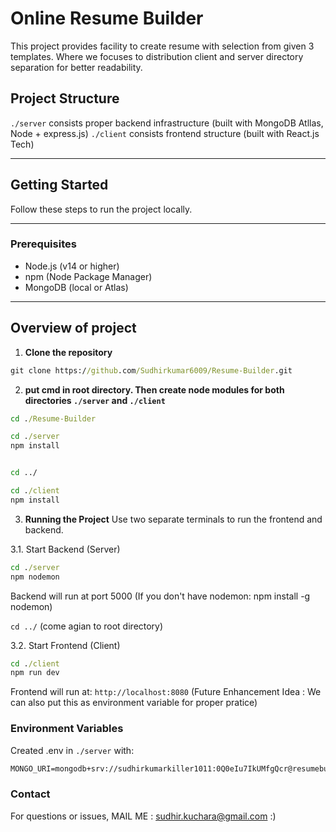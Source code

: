 # Online Resume Builder

This project provides facility to create resume with selection from given 3 templates.
Where we focuses to distribution client and server directory separation for better readability.  


## Project Structure
`./server` consists proper backend infrastructure (built with MongoDB Atllas, Node + express.js)
`./client` consists frontend structure (built with React.js Tech)

---

## Getting Started

Follow these steps to run the project locally.

---

### Prerequisites

- Node.js (v14 or higher)
- npm (Node Package Manager)
- MongoDB (local or Atlas)

---

## Overview of project

1. **Clone the repository**
```cmd
git clone https://github.com/Sudhirkumar6009/Resume-Builder.git
```
2. **put cmd in root directory. Then create node modules for both directories `./server` and `./client`**
```cmd
cd ./Resume-Builder

cd ./server
npm install


cd ../

cd ./client
npm install
```

3. **Running the Project**
Use two separate terminals to run the frontend and backend.

3.1. Start Backend (Server)
```cmd
cd ./server
npm nodemon
```
Backend will run at port 5000
(If you don't have nodemon: npm install -g nodemon)

`cd ../` (come agian to root directory)

3.2. Start Frontend (Client)
```cmd
cd ./client
npm run dev
```
Frontend will run at: `http://localhost:8080`
(Future Enhancement Idea : We can also put this as environment variable for proper pratice)

### Environment Variables
Created .env in `./server` with:
```cmd
MONGO_URI=mongodb+srv://sudhirkumarkiller1011:0Q0eIu7IkUMfgQcr@resumebuilder.ymfjyyh.mongodb.net/?retryWrites=true&w=majority&appName=ResumeBuilder
```

### Contact
For questions or issues,
MAIL ME : sudhir.kuchara@gmail.com :)

